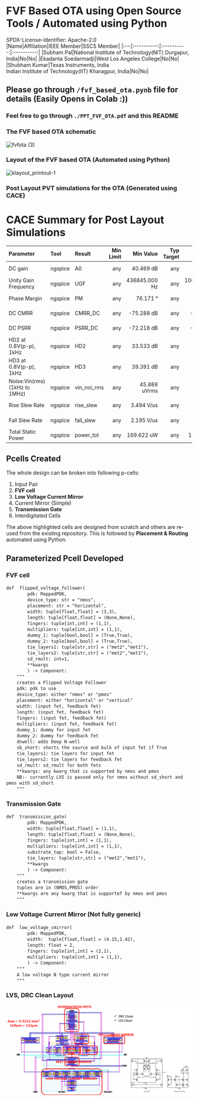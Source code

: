 # FVF Based OTA using Open Source Tools / Automated using Python
SPDX-License-Identifier: Apache-2.0 <br>
|Name|Affiliation|IEEE Member|SSCS Member|
|:--:|:----------:|:----------:|:----------:|
|Subham Pal|National Institute of Technology(NIT) Durgapur, India|No|No|
|Ekadanta Soedarmadji|West Los Angeles College|No|No|
|Shubham Kumar|Texas Instruments, India <br> Indian Institute of Technology(IIT) Kharagpur, India|No|No|

## Please go through `/fvf_based_ota.pynb` file for details (Easily Opens in Colab :))
### Feel free to go through `./PPT_FVF_OTA.pdf` and this README

### The FVF based OTA schematic
![fvfota (3)](https://github.com/user-attachments/assets/ddba20d1-747e-4d61-8d2e-ba9ca323b0d8)


### Layout of the FVF based OTA (Automated using Python)
![klayout_printout-1](https://github.com/user-attachments/assets/50417ed2-26c3-43e2-aa4c-fd47d0be25f8)

### Post Layout PVT simulations for the OTA (Generated using CACE)
# CACE Summary for Post Layout Simulations

|      Parameter       |         Tool         |     Result      | Min Limit  |  Min Value   | Typ Target |  Typ Value   | Max Limit  |  Max Value   |  Status  |
| :------------------- | :------------------- | :-------------- | ---------: | -----------: | ---------: | -----------: | ---------: | -----------: | :------: |
| DC gain              | ngspice              | A0                   |             any |  40.469 dB |          any |  46.984 dB |          any |  59.084 dB |   Pass ✅    |
| Unity Gain Frequency | ngspice              | UGF                  |             any | 436845.000 Hz |          any | 1007410.000 Hz |          any | 4433840.000 Hz |   Pass ✅    |
| Phase Margin         | ngspice              | PM                   |             any |   76.171 ° |          any |   88.659 ° |          any |   90.022 ° |   Pass ✅    |
| DC CMRR              | ngspice              | CMRR_DC              |             any | -75.288 dB |          any | -54.392 dB |          any | -40.354 dB |   Pass ✅    |
| DC PSRR              | ngspice              | PSRR_DC              |             any | -72.218 dB |          any | -51.392 dB |          any | -47.730 dB |   Pass ✅    |
| HD2 at 0.8V(p-p), 1kHz | ngspice              | HD2                  |             any |  33.533 dB |          any |  49.020 dB |          any |  68.631 dB |   Pass ✅    |
| HD3 at 0.8V(p-p), 1kHz | ngspice              | HD3                  |             any |  39.391 dB |          any |  55.518 dB |          any |  74.751 dB |   Pass ✅    |
| Noise:Vin(rms) (1kHz to 1MHz) | ngspice              | vin_noi_rms          |             any | 45.888 uVrms |          any | 56.984 uVrms |          any | 78.563 uVrms |   Pass ✅    |
| Rise Slew Rate       | ngspice              | rise_slew            |             any | 3.494 V/us |          any | 5.030 V/us |          any | 8.066 V/us |   Pass ✅    |
| Fall Slew Rate       | ngspice              | fall_slew            |             any | 2.195 V/us |          any | 3.368 V/us |          any | 5.424 V/us |   Pass ✅    |
| Total Static Power   | ngspice              | power_tot            |             any | 169.622 uW |          any | 183.604 uW |          any | 198.993 uW |   Pass ✅    |

## Pcells Created
The whole design can be broken into following p-cells:
1. Input Pair
2. **FVF cell**
3. **Low Voltage Current Mirror**
4. Current Mirror (Simple)
5. **Transmission Gate**
6. Interdigitated Cells

The above highlighted cells are designed from scratch and others are re-used from the existing repository.
This is followed by **Placement & Routing** automated using Python.

## Parameterized Pcell Developed
### FVF cell
```
def  flipped_voltage_follower(
        pdk: MappedPDK,
        device_type: str = "nmos",
        placement: str = "horizontal",
        width: tuple[float,float] = (3,3),
        length: tuple[float,float] = (None,None),
        fingers: tuple[int,int] = (1,1),
        multipliers: tuple[int,int] = (1,1),
        dummy_1: tuple[bool,bool] = (True,True),
        dummy_2: tuple[bool,bool] = (True,True),
        tie_layers1: tuple[str,str] = ("met2","met1"),
        tie_layers2: tuple[str,str] = ("met2","met1"),
        sd_rmult: int=1,
        **kwargs
        ) -> Component:
    """
    creates a Flipped Voltage Follower
    pdk: pdk to use
    device_type: either "nmos" or "pmos"
    placement: either "horizontal" or "vertical"
    width: (input fet, feedback fet)
    length: (input fet, feedback fet)
    fingers: (input fet, feedback fet)
    multipliers: (input fet, feedback fet)
    dummy_1: dummy for input fet
    dummy_2: dummy for feedback fet
    dnwell: adds Deep N-well
    sb_short: shorts the source and bulk of input fet if True
    tie_layers1: tie layers for input fet
    tie_layers2: tie layers for feedback fet
    sd_rmult: sd_rmult for both fets
    **kwargs: any kwarg that is supported by nmos and pmos
    NB:- currently LVS is passed only for nmos without sd_short and pmos with sd_short
    """
```
### Transmission Gate
```
def  transmission_gate(
        pdk: MappedPDK,
        width: tuple[float,float] = (1,1),
        length: tuple[float,float] = (None,None),
        fingers: tuple[int,int] = (1,1),
        multipliers: tuple[int,int] = (1,1),
        substrate_tap: bool = False,
        tie_layers: tuple[str,str] = ("met2","met1"),
        **kwargs
        ) -> Component:
    """
    creates a transmission gate
    tuples are in (NMOS,PMOS) order
    **kwargs are any kwarg that is supportef by nmos and pmos
    """
```
### Low Voltage Current Mirror (Not fully generic)
```
def  low_voltage_cmirror(
        pdk: MappedPDK,
        width:  tuple[float,float] = (4.15,1.42),
        length: float = 2,
        fingers: tuple[int,int] = (2,1),
        multipliers: tuple[int,int] = (1,1),
        ) -> Component:
    """
    A low voltage N type current mirror
    """
```
### LVS, DRC Clean Layout
![GDS_IMG](./scripts/GDS_IMG.png)
